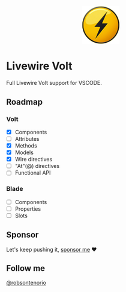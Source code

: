 <div align="center">
    <img src="icon.jpg" width="100px">
    <br>
</div>

# Livewire Volt 


Full Livewire Volt support for VSCODE.

## Roadmap

### Volt

- [x] Components
- [ ] Attributes
- [x] Methods
- [x] Models
- [x] Wire directives
- [ ] "At"(@) directives
- [ ] Functional API

### Blade
- [ ] Components
- [ ] Properties
- [ ] Slots

## Sponsor

Let's keep pushing it, [sponsor me](https://github.com/sponsors/robsontenorio) ❤️


## Follow me

[@robsontenorio](https://twitter.com/robsontenorio)
